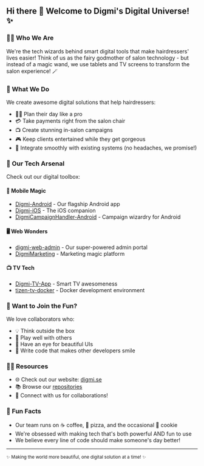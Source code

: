 ## Hi there 👋 Welcome to Digmi's Digital Universe! ✨

### 🙋‍♀️ Who We Are
We're the tech wizards behind smart digital tools that make hairdressers' lives easier! Think of us as the fairy godmother of salon technology - but instead of a magic wand, we use tablets and TV screens to transform the salon experience! 🪄

### 🎯 What We Do
We create awesome digital solutions that help hairdressers:
- 💇‍♀️ Plan their day like a pro
- 💳 Take payments right from the salon chair
- 📺 Create stunning in-salon campaigns
- 🎮 Keep clients entertained while they get gorgeous
- 🔄 Integrate smoothly with existing systems (no headaches, we promise!)

### 🚀 Our Tech Arsenal
Check out our digital toolbox:

#### 📱 Mobile Magic
- [Digmi-Android](https://github.com/digmiorg/Digmi-Android) - Our flagship Android app
- [Digmi-iOS](https://github.com/digmiorg/Digmi-iOS) - The iOS companion
- [DigmiCampaignHandler-Android](https://github.com/digmiorg/DigmiCampaignHandler-Android) - Campaign wizardry for Android

#### 🖥️ Web Wonders
- [digmi-web-admin](https://github.com/digmiorg/digmi-web-admin) - Our super-powered admin portal
- [DigmiMarketing](https://github.com/digmiorg/DigmiMarketing) - Marketing magic platform

#### 📺 TV Tech
- [Digmi-TV-App](https://github.com/digmiorg/Digmi-TV-App) - Smart TV awesomeness
- [tizen-tv-docker](https://github.com/digmiorg/tizen-tv-docker) - Docker development environment

### 🌈 Want to Join the Fun?
We love collaborators who:
- 💡 Think outside the box
- 🤝 Play well with others
- 🎨 Have an eye for beautiful UIs
- 🔧 Write code that makes other developers smile

### 👩‍💻 Resources
- 🌐 Check out our website: [digmi.se](https://www.digmi.se)
- 📚 Browse our [repositories](https://github.com/orgs/digmiorg/repositories)
- 🤝 Connect with us for collaborations!

### 🍿 Fun Facts
- Our team runs on ☕ coffee, 🍕 pizza, and the occasional 🍪 cookie
- We're obsessed with making tech that's both powerful AND fun to use
- We believe every line of code should make someone's day better!

---

<sub>✨ Making the world more beautiful, one digital solution at a time! ✨</sub>
